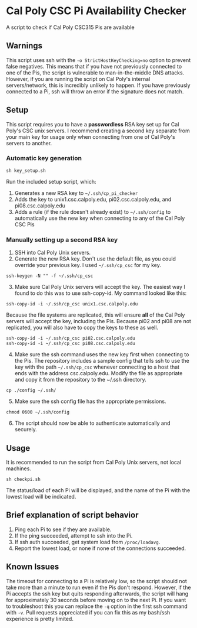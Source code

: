# Cal Poly CSC Pi Availability Checker
A script to check if Cal Poly CSC315 Pis are available

## Warnings
This script uses ssh with the `-o StrictHostKeyChecking=no` option to prevent false negatives. This means that if you have not previously connected to one of the Pis, the script is vulnerable to man-in-the-middle DNS attacks. However, if you are running the script on Cal Poly's internal servers/network, this is incredibly unlikely to happen. If you have previously connected to a Pi, ssh will throw an error if the signature does not match.

## Setup
This script requires you to have a **passwordless** RSA key set up for Cal Poly's CSC unix servers. I recommend creating a second key separate from your main key for usage only when connecting from one of Cal Poly's servers to another.

### Automatic key generation
```
sh key_setup.sh
```
Run the included setup script, which:
1. Generates a new RSA key to `~/.ssh/cp_pi_checker`
2. Adds the key to unix1.csc.calpoly.edu, pi02.csc.calpoly.edu, and pi08.csc.calpoly.edu
3. Adds a rule (if the rule doesn't already exist) to `~/.ssh/config` to automatically use the new key when connecting to any of the Cal Poly CSC Pis

### Manually setting up a second RSA key
1. SSH into Cal Poly Unix servers.
2. Generate the new RSA key. Don't use the default file, as you could override your previous key. I used `~/.ssh/cp_csc` for my key.
```
ssh-keygen -N "" -f ~/.ssh/cp_csc
```
3. Make sure Cal Poly Unix servers will accept the key. The easiest way I found to do this was to use ssh-copy-id. My command looked like this:
```
ssh-copy-id -i ~/.ssh/cp_csc unix1.csc.calpoly.edu
```
Because the file systems are replicated, this will ensure **all** of the Cal Poly servers will accept the key, including the Pis. Because pi02 and pi08 are not replicated, you will also have to copy the keys to these as well.
```
ssh-copy-id -i ~/.ssh/cp_csc pi02.csc.calpoly.edu
ssh-copy-id -i ~/.ssh/cp_csc pi08.csc.calpoly.edu
```

4. Make sure the ssh command uses the new key first when connecting to the Pis. The repository includes a sample config that tells ssh to use the key with the path `~/.ssh/cp_csc` whenever connecting to a host that ends with the address csc.calpoly.edu. Modify the file as appropriate and copy it from the repository to the ~/.ssh directory.
```
cp ./config ~/.ssh/
```
5. Make sure the ssh config file has the appropriate permissions. 
```
chmod 0600 ~/.ssh/config
```
6. The script should now be able to authenticate automatically and securely.

## Usage
It is recommended to run the script from Cal Poly Unix servers, not local machines.
```
sh checkpi.sh
```

The status/load of each Pi will be displayed, and the name of the Pi with the lowest load will be indicated.

## Brief explanation of script behavior
1. Ping each Pi to see if they are available.
2. If the ping succeeded, attempt to ssh into the Pi.
3. If ssh auth succeeded, get system load from `/proc/loadavg`.
3. Report the lowest load, or none if none of the connections succeeded.

## Known Issues
The timeout for connecting to a Pi is relatively low, so the script should not take more than a minute to run even if the Pis don't respond. However, if the Pi accepts the ssh key but quits responding afterwards, the script will hang for approximately 30 seconds before moving on to the next Pi. If you want to troubleshoot this you can replace the `-q` option in the first ssh command with `-v`. Pull requests appreciated if you can fix this as my bash/ssh experience is pretty limited.